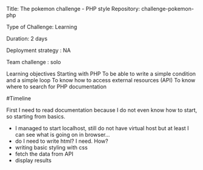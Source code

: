 Title: The pokemon challenge - PHP style
Repository: challenge-pokemon-php

Type of Challenge: Learning

Duration: 2 days

Deployment strategy : NA

Team challenge : solo

Learning objectives
Starting with PHP
To be able to write a simple condition and a simple loop
To know how to access external resources (API)
To know where to search for PHP documentation


#Timeline

First I need to read documentation because I do not even know how to start, so starting from basics.
- I managed to start localhost, still do not have virtual host but at least I can see what is going on in browser...
- do I need to write html? I need. How? 
- writing basic styling with css
- fetch the data from API
- display results


